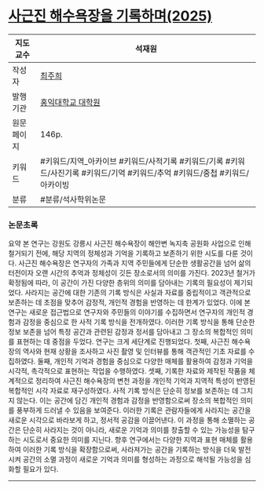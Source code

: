 # [사근진 해수욕장을 기록하며(2025)](https://dcoll.hongik.ac.kr/srch/srchDetail/000000034542)

| 지도교수  | 석재원                                                                                                                                                                      |
| ----- | ------------------------------------------------------------------------------------------------------------------------------------------------------------------------ |
| 작성자   | [최주희](https://dcoll.hongik.ac.kr/srch/srchResultListByLink?keyword=%EC%B5%9C%EC%A3%BC%ED%9D%AC&field=creator_all)                                                        |
| 발행기관  | [홍익대학교 대학원](https://dcoll.hongik.ac.kr/srch/srchResultListByLink?keyword=%ED%99%8D%EC%9D%B5%EB%8C%80%ED%95%99%EA%B5%90+%EB%8C%80%ED%95%99%EC%9B%90&field=publisher_srch) |
| 원문페이지 | 146p.                                                                                                                                                                    |
| 키워드   | #키워드/지역_아카이브 #키워드/사적기록 #키워드/기록 #키워드/사진기록 #키워드/기억 #키워드/추억 #키워드/중첩 #키워드/아카이빙                                                                                               |
| 분류    | #분류/석사학위논문                                                                                                                                                               |

### 논문초록
요약 본 연구는 강원도 강릉시 사근진 해수욕장이 해안변 녹지축 공원화 사업으로 인해 철거되기 전에, 해당 지역의 정체성과 기억을 기록하고 보존하기 위한 시도를 다룬 것이다. 사근진 해수욕장은 연구자의 가족과 지역 주민들에게 단순한 생활공간을 넘어 삶의 터전이자 오랜 시간의 추억과 정체성이 깃든 장소로서의 의미를 가진다. 2023년 철거가 확정됨에 따라, 이 공간이 가진 다양한 층위의 의미를 담아내는 기록의 필요성이 제기되었다. 사라지는 공간에 대한 기존의 기록 방식은 사실과 자료를 중립적이고 객관적으로 보존하는 데 초점을 맞추어 감정적, 개인적 경험을 반영하는 데 한계가 있었다. 이에 본 연구는 새로운 접근법으로 연구자와 주민들의 이야기를 수집하면서 연구자의 개인적 경험과 감정을 중심으로 한 사적 기록 방식을 전개하였다. 이러한 기록 방식을 통해 단순한 정보 보존을 넘어 특정 공간과 관련된 감정과 정서를 담아내고 그 장소의 복합적인 의미를 표현하는 데 중점을 두었다. 연구는 크게 세단계로 진행되었다. 첫째, 사근진 해수욕장의 역사와 현재 상황을 조사하고 사진 촬영 및 인터뷰를 통해 객관적인 기초 자료를 수집하였다. 둘째, 개인적 기억과 경험을 중심으로 다양한 매체를 활용하여 감정과 기억을 시각적, 촉각적으로 표현하는 작업을 수행하였다. 셋째, 기록한 자료와 제작된 작품을 체계적으로 정리하여 사근진 해수욕장의 변천 과정을 개인적 기억과 지역적 특성이 반영된 복합적인 시각 자료로 재구성하였다. 사적 기록 방식은 단순히 정보를 보존하는 데 그치지 않는다. 이는 공간에 담긴 개인적 경험과 감정을 반영함으로써 장소의 복합적인 의미를 풍부하게 드러낼 수 있음을 보여준다. 이러한 기록은 관람자들에게 사라지는 공간을 새로운 시각으로 바라보게 하고, 정서적 공감을 이끌어낸다. 이 과정을 통해 소멸하는 공간은 단순히 사라지는 것이 아니라, 새로운 기억과 의미를 창출할 수 있는 가능성을 탐구하는 시도로서 중요한 의미를 지닌다. 향후 연구에서는 다양한 지역과 표현 매체를 활용하여 이러한 기록 방식을 확장함으로써, 사라져가는 공간을 기록하는 방식을 더욱 발전시켜 공간의 소멸 과정이 새로운 기억과 의미를 형성하는 과정으로 해석될 가능성을 심화할 필요가 있다.


---
